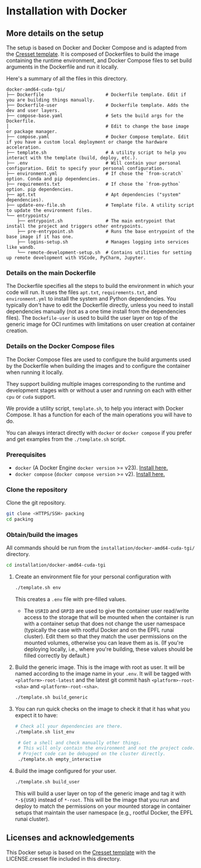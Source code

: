 # Installation with Docker

## More details on the setup

The setup is based on Docker and Docker Compose and is adapted from
the [Cresset template](https://github.com/cresset-template/cresset).
It is composed of Dockerfiles to build the image containing the runtime environment,
and Docker Compose files to set build arguments in the Dockerfile and run it locally.

Here's a summary of all the files in this directory.

```
docker-amd64-cuda-tgi/
├── Dockerfile                       # Dockerfile template. Edit if you are building things manually.
├── Dockerfile-user                  # Dockerfile template. Adds the dev and user layers.
├── compose-base.yaml                # Sets the build args for the Dockerfile.
│                                    # Edit to change the base image or package manager.
├── compose.yaml                     # Docker Compose template. Edit if you have a custom local deployment or change the hardware acceleration.
├── template.sh                      # A utility script to help you interact with the template (build, deploy, etc.).
├── .env                             # Will contain your personal configuration. Edit to specify your personal configuration.
├── environment.yml                  # If chose the `from-scratch` option. Conda and pip dependencies.
├── requirements.txt                 # If chose the `from-python` option. pip dependencies.
├── apt.txt                          # Apt dependencies ("system" dependencies).
├── update-env-file.sh               # Template file. A utility script to update the environment files.
└── entrypoints/
    ├── entrypoint.sh                # The main entrypoint that install the project and triggers other entrypoints.
    ├── pre-entrypoint.sh            # Runs the base entrypoint of the base image if it has one.
    ├── logins-setup.sh              # Manages logging into services like wandb.
    └── remote-development-setup.sh  # Contains utilities for setting up remote development with VSCode, PyCharm, Jupyter.

```

### Details on the main Dockerfile

The Dockerfile specifies all the steps to build the environment in which your code will run.
It uses the files `apt.txt`, `requirements.txt`, and `environment.yml` to install the system and Python dependencies.
You typically don't have to edit the Dockerfile directly, unless you need to install dependencies manually
(not as a one time install from the dependencies files).
The `Dockefile-user` is used to build the user layer on top of the generic image for OCI runtimes with limitations
on user creation at container creation.

### Details on the Docker Compose files

The Docker Compose files are used to configure the build arguments used by the Dockerfile
when building the images and to configure the container when running it locally.

They support building multiple images corresponding to the runtime and development stages with or without a user
and running on each with either `cpu` or `cuda` support.

We provide a utility script, `template.sh`, to help you interact with Docker Compose.
It has a function for each of the main operations you will have to do.

You can always interact directly with `docker` or `docker compose` if you prefer
and get examples from the `./template.sh` script.

### Prerequisites

* `docker` (A Docker Engine `docker version` >= v23). [Install here.](https://docs.docker.com/engine/)
* `docker compose` (`docker compose version` >= v2). [Install here.](https://docs.docker.com/compose/install/)

### Clone the repository

Clone the git repository.

```bash
git clone <HTTPS/SSH> packing
cd packing
```

### Obtain/build the images

All commands should be run from the `installation/docker-amd64-cuda-tgi/` directory.

```bash
cd installation/docker-amd64-cuda-tgi
```

1. Create an environment file for your personal configuration with
   ```bash
   ./template.sh env
   ```
   This creates a `.env` file with pre-filled values.
    - The `USRID` and `GRPID` are used to give the container user read/write access to the storage that will be mounted
      when the container is run with a container setup that does not change the user namespace
      (typically the case with rootful Docker and on the EPFL runai cluster).
      Edit them so that they match the user permissions on the mounted volumes, otherwise you can leave them as is.
      (If you're deploying locally, i.e., where you're building, these values should be filled correctly by default.)

2. Build the generic image.
   This is the image with root as user.
   It will be named according to the image name in your `.env`.
   It will be tagged with `<platform>-root-latest` and the latest git commit hash `<platform>-root-<sha>` and `<platform>-root-<sha>`.
      ```bash
      ./template.sh build_generic
      ```
3. You can run quick checks on the image to check it that it has what you expect it to have:
   ```bash
   # Check all your dependencies are there.
   ./template.sh list_env

    # Get a shell and check manually other things.
    # This will only contain the environment and not the project code.
    # Project code can be debugged on the cluster directly.
    ./template.sh empty_interactive
   ```

4. Build the image configured for your user.
   ```bash
   ./template.sh build_user
   ```
   This will build a user layer on top of the generic image
   and tag it with `*-${USR}` instead of `*-root`.
   This will be the image that you run and deploy to match the permissions on your mounted storage in container
   setups that maintain the user namespace (e.g., rootful Docker, the EPFL runai cluster).

## Licenses and acknowledgements

This Docker setup is based on the [Cresset template](https://github.com/cresset-template/cresset)
with the LICENSE.cresset file included in this directory.
